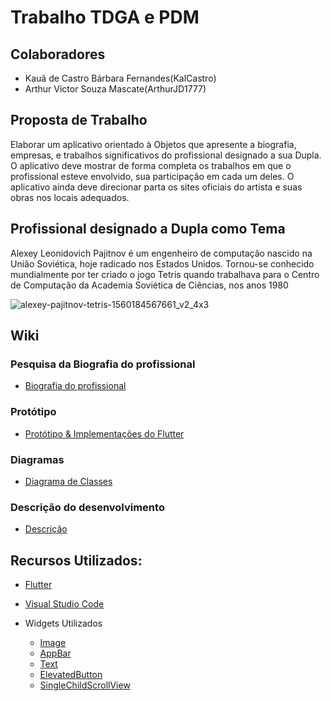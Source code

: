 # Trabalho TDGA e PDM

## Colaboradores
- Kauã de Castro Bárbara Fernandes(KalCastro)
- Arthur Victor Souza Mascate(ArthurJD1777)

## Proposta de Trabalho
Elaborar um aplicativo orientado à Objetos que apresente a biografia, empresas, e   trabalhos significativos do profissional designado a sua Dupla. O aplicativo deve mostrar de forma completa os trabalhos em que o profissional esteve envolvido, sua participação em cada um deles. O aplicativo ainda deve direcionar parta os sites oficiais do artista e suas obras nos locais adequados.

## Profissional designado a Dupla como Tema

Alexey Leonidovich Pajitnov é um engenheiro de computação nascido na União Soviética, hoje radicado nos Estados Unidos. Tornou-se conhecido mundialmente por ter criado o jogo Tetris quando trabalhava para o Centro de Computação da Academia Soviética de Ciências, nos anos 1980

  ![alexey-pajitnov-tetris-1560184567661_v2_4x3](https://github.com/user-attachments/assets/ceade7b2-efc3-4ed4-9027-841754514251)

## Wiki

### Pesquisa da Biografia do profissional
- [Biografia do profissional](https://github.com/KalCastro/Trabalho_mobile/wiki/Biografia-do-profissional)

### Protótipo
- [Protótipo & Implementações do Flutter](https://github.com/KalCastro/Trabalho_mobile/wiki/Prototipo-&-Implementa%C3%A7%C3%B5es-do-Flutter)

### Diagramas
- [Diagrama de Classes]([https://github.com/KalCastro/Trabalho_mobile/wiki/Diagrama-de-classes](https://github.com/KalCastro/Trabalho_mobile/wiki/Diagramas))
  
### Descrição do desenvolvimento
- [Descrição](https://github.com/KalCastro/Trabalho_mobile/wiki/Descri%C3%A7%C3%A3o-do-desenvolvimento)

## Recursos Utilizados:

- [Flutter](https://flutter.dev/)

- [Visual Studio Code](https://code.visualstudio.com/)

- Widgets Utilizados
  
  - [Image](https://api.flutter.dev/flutter/widgets/Image-class.html)
  - [AppBar](https://api.flutter.dev/flutter/material/AppBar-class.html)
  - [Text](https://api.flutter.dev/flutter/widgets/Text-class.html)
  - [ElevatedButton](https://api.flutter.dev/flutter/material/ElevatedButton-class.html)
  - [SingleChildScrollView](https://api.flutter.dev/flutter/widgets/SingleChildScrollView-class.html)
